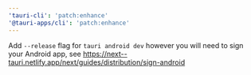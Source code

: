 ```yaml
---
'tauri-cli': 'patch:enhance'
'@tauri-apps/cli': 'patch:enhance'
---
```


Add `--release` flag for `tauri android dev` however you will need to sign your Android app, see https://next--tauri.netlify.app/next/guides/distribution/sign-android
